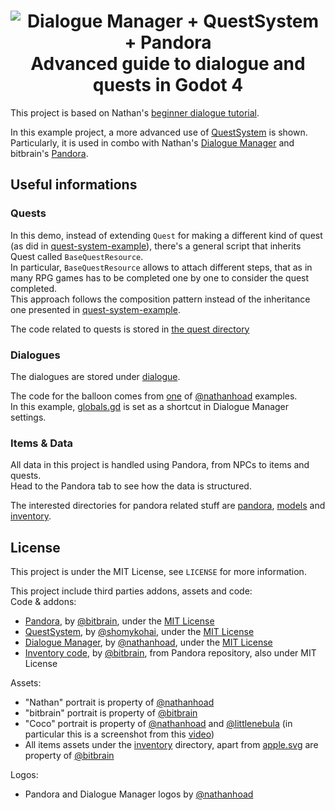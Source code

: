 <h1  align="center">
<image src="./splash.png" alt="Dialogue Manager + QuestSystem + Pandora"><br>
Advanced guide to dialogue and quests in Godot 4
</h1>

This project is based on Nathan's [beginner dialogue tutorial](https://github.com/nathanhoad/beginner_godot4_dialogue).

In this example project, a more advanced use of [QuestSystem](https://github.com/shomykohai/quest-system) is shown. Particularly, it is used in combo with Nathan's [Dialogue Manager](https://github.com/nathanhoad/godot_dialogue_manager) and bitbrain's [Pandora](https://github.com/bitbrain/pandora).

## Useful informations

### Quests
In this demo, instead of extending `Quest` for making a different kind of quest (as did in [quest-system-example](https://github.com/shomykohai/quest-system-example)), there's a general script that inherits Quest called `BaseQuestResource`.<br>
In particular, `BaseQuestResource` allows to attach different steps, that as in many RPG games has to be completed one by one to consider the quest completed.<br>
This approach follows the composition pattern instead of the inheritance one presented in [quest-system-example](https://github.com/shomykohai/quest-system-example).

The code related to quests is stored in [the quest directory](/quests/)


### Dialogues

The dialogues are stored under [dialogue](/dialogue/).<br>

The code for the balloon comes from [one](https://github.com/nathanhoad/godot_dialogue_manager/tree/main/examples/portraits_balloon) of [@nathanhoad](https://github.com/nathanhoad) examples.<br>
In this example, [globals.gd](/globals.gd) is set as a shortcut in Dialogue Manager settings.

### Items & Data

All data in this project is handled using Pandora, from NPCs to items and quests.<br>
Head to the Pandora tab to see how the data is structured.<br>

The interested directories for pandora related stuff are [pandora](/pandora/), [models](/models/) and [inventory](/inventory/).


## License

This project is under the MIT License, see `LICENSE` for more information.<br>

This project include third parties addons, assets and code:<br>
Code & addons:
* [Pandora](https://github.com/bitbrain/pandora), by [@bitbrain](https://github.com/bitbrain), under the [MIT License](/addons/pandora/LICENSE)
* [QuestSystem](https://github.com/shomykohai/quest-system), by [@shomykohai](https://github.com/shomykohai), under the [MIT License](/addons/quest_system/LICENSE)
* [Dialogue Manager](https://github.com/nathanhoad/godot_dialogue_manager), by [@nathanhoad](https://github.com/nathanhoad), under the [MIT License](/addons/dialogue_manager/LICENSE)
* [Inventory code](/inventory/), by [@bitbrain](https://github.com/bitbrain), from Pandora repository, also under MIT License

Assets:
* "Nathan" portrait is property of [@nathanhoad](https://github.com/nathanhoad)<br>
* "bitbrain" portrait is property of [@bitbrain](https://github.com/bitbrain)<br>
* "Coco" portrait is property of [@nathanhoad](https://github.com/nathanhoad) and [@littlenebula](https://github.com/littlenebula) (in particular this is a screenshot from this [video](https://www.youtube.com/watch?v=ixWkc2rKJEQ&t=1s))<br>
* All items assets under the [inventory](/inventory/) directory, apart from [apple.svg](/inventory/icons/apple.svg) are property of [@bitbrain](https://github.com/bitbrain)

Logos:
* Pandora and Dialogue Manager logos by [@nathanhoad](https://github.com/nathanhoad)